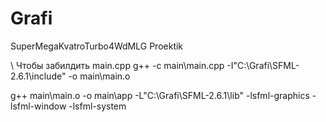 # Grafi

SuperMegaKvatroTurbo4WdMLG Proektik


\\ Чтобы забилдить main.cpp
g++ -c main\main.cpp -I"C:\Grafi\SFML-2.6.1\include" -o main\main.o

g++  main\main.o -o main\app -L"C:\Grafi\SFML-2.6.1\lib" -lsfml-graphics -lsfml-window -lsfml-system